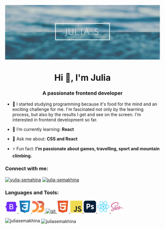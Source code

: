 <img src="https://github.com/JuliaSemakhina/juliasemakhina/blob/main/French%20Flower%20Tumblr%20Banner.png">

<h1 align="center">Hi 👋, I'm Julia</h1>
<h3 align="center">A passionate frontend developer</h3>

- 🔭 I started studying programming because it's food for the mind and an exciting challenge for me. I'm fascinated not only by the learning process, but also by the results I get and see on the screen. I'm interested in frontend development so far. 

- 🌱 I’m currently learning: **React**

- 💬 Ask me about:  **CSS and React**

- ⚡ Fun fact:  **I'm passionate about games, travelling, sport and mountain climbing.**

<h3 align="left">Connect with me:</h3>
<p align="left">
<a href="https://codepen.io/yulia-semahina" target="blank"><img align="center" src="https://cdn.jsdelivr.net/npm/simple-icons@3.0.1/icons/codepen.svg" alt="yulia-semahina" height="30" width="40" /></a>
<a href="https://linkedin.com/in/julia-semakhina" target="blank"><img align="center" src="https://cdn.jsdelivr.net/npm/simple-icons@3.0.1/icons/linkedin.svg" alt="julia-semakhina" height="30" width="40" /></a>

</p>

<h3 align="left">Languages and Tools:</h3>
<p align="left"> <a href="https://getbootstrap.com" target="_blank"> <img src="https://github.com/devicons/devicon/blob/master/icons/bootstrap/bootstrap-plain.svg" alt="bootstrap" width="40" height="40"/> </a> <a href="https://www.w3schools.com/css/" target="_blank"> <img src="https://github.com/devicons/devicon/blob/master/icons/css3/css3-original.svg" alt="css3" width="40" height="40"/> </a> <a href="https://d3js.org/" target="_blank"> <img src="https://github.com/devicons/devicon/blob/master/icons/d3js/d3js-original.svg" alt="d3js" width="40" height="40"/> </a> <a href="https://git-scm.com/" target="_blank"> <img src="https://www.vectorlogo.zone/logos/git-scm/git-scm-icon.svg" alt="git" width="40" height="40"/> </a> <a href="https://www.w3.org/html/" target="_blank"> <img src="https://github.com/devicons/devicon/blob/master/icons/html5/html5-original.svg" alt="html5" width="40" height="40"/> </a> <a href="https://developer.mozilla.org/en-US/docs/Web/JavaScript" target="_blank"> <img src="https://github.com/devicons/devicon/blob/master/icons/javascript/javascript-original.svg" alt="javascript" width="40" height="40"/> </a> <a href="https://www.photoshop.com/en" target="_blank"> <img src="https://github.com/devicons/devicon/blob/master/icons/photoshop/photoshop-plain.svg" alt="photoshop" width="40" height="40"/> </a> <a href="https://reactjs.org/" target="_blank"> <img src="https://github.com/devicons/devicon/blob/master/icons/react/react-original.svg" alt="react" width="40" height="40"/> </a> <a href="https://sass-lang.com" target="_blank"> <img src="https://github.com/devicons/devicon/blob/master/icons/sass/sass-original.svg" alt="sass" width="40" height="40"/> </a> </p>

<p><img align="left" src="https://github-readme-stats.vercel.app/api/top-langs?username=juliasemakhina&show_icons=true&locale=en&layout=compact" alt="juliasemakhina" /></p>

<p>&nbsp;<img align="center" src="https://github-readme-stats.vercel.app/api?username=juliasemakhina&show_icons=true&locale=en" alt="juliasemakhina" /></p>


<!--
**JuliaSemakhina/juliasemakhina** is a ✨ _special_ ✨ repository because its `README.md` (this file) appears on your GitHub profile.

Here are some ideas to get you started:

- 🔭 I’m currently working on ...
- 🌱 I’m currently learning ...
- 👯 I’m looking to collaborate on ...
- 🤔 I’m looking for help with ...
- 💬 Ask me about ...
- 📫 How to reach me: ...
- 😄 Pronouns: ...
- ⚡ Fun fact: ...
-->
